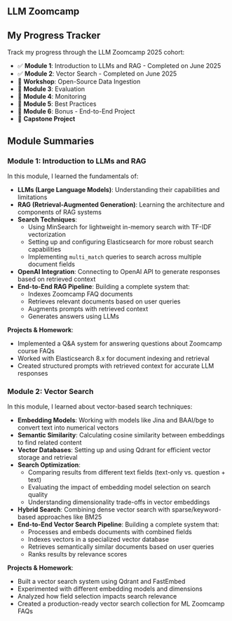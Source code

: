 ## LLM Zoomcamp

## My Progress Tracker

Track my progress through the LLM Zoomcamp 2025 cohort:

- ✅ **Module 1**: Introduction to LLMs and RAG - Completed on June 2025
- ✅ **Module 2**: Vector Search - Completed on June 2025
- 🔲 **Workshop**: Open-Source Data Ingestion
- 🔲 **Module 3**: Evaluation
- 🔲 **Module 4**: Monitoring
- 🔲 **Module 5**: Best Practices
- 🔲 **Module 6**: Bonus - End-to-End Project
- 🔲 **Capstone Project**

## Module Summaries

### Module 1: Introduction to LLMs and RAG

In this module, I learned the fundamentals of:

- **LLMs (Large Language Models)**: Understanding their capabilities and limitations
- **RAG (Retrieval-Augmented Generation)**: Learning the architecture and components of RAG systems
- **Search Techniques**: 
  - Using MinSearch for lightweight in-memory search with TF-IDF vectorization
  - Setting up and configuring Elasticsearch for more robust search capabilities
  - Implementing `multi_match` queries to search across multiple document fields
- **OpenAI Integration**: Connecting to OpenAI API to generate responses based on retrieved context
- **End-to-End RAG Pipeline**: Building a complete system that:
  - Indexes Zoomcamp FAQ documents
  - Retrieves relevant documents based on user queries
  - Augments prompts with retrieved context
  - Generates answers using LLMs

**Projects & Homework**:
- Implemented a Q&A system for answering questions about Zoomcamp course FAQs
- Worked with Elasticsearch 8.x for document indexing and retrieval
- Created structured prompts with retrieved context for accurate LLM responses

### Module 2: Vector Search

In this module, I learned about vector-based search techniques:

- **Embedding Models**: Working with models like Jina and BAAI/bge to convert text into numerical vectors
- **Semantic Similarity**: Calculating cosine similarity between embeddings to find related content
- **Vector Databases**: Setting up and using Qdrant for efficient vector storage and retrieval
- **Search Optimization**: 
  - Comparing results from different text fields (text-only vs. question + text)
  - Evaluating the impact of embedding model selection on search quality
  - Understanding dimensionality trade-offs in vector embeddings
- **Hybrid Search**: Combining dense vector search with sparse/keyword-based approaches like BM25
- **End-to-End Vector Search Pipeline**: Building a complete system that:
  - Processes and embeds documents with combined fields
  - Indexes vectors in a specialized vector database
  - Retrieves semantically similar documents based on user queries
  - Ranks results by relevance scores

**Projects & Homework**:
- Built a vector search system using Qdrant and FastEmbed
- Experimented with different embedding models and dimensions
- Analyzed how field selection impacts search relevance
- Created a production-ready vector search collection for ML Zoomcamp FAQs
